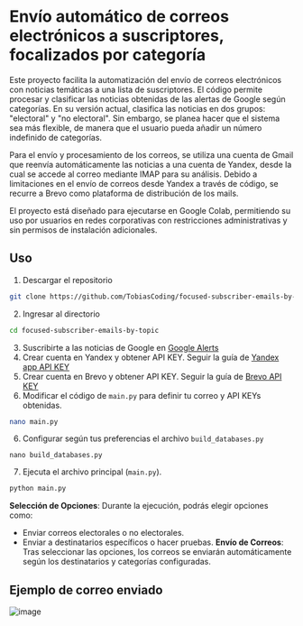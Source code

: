 # Envío automático de correos electrónicos a suscriptores, focalizados por categoría

Este proyecto facilita la automatización del envío de correos electrónicos con noticias temáticas a una lista de suscriptores. El código permite procesar y clasificar las noticias obtenidas de las alertas de Google según categorías. En su versión actual, clasifica las noticias en dos grupos: "electoral" y "no electoral". Sin embargo, se planea hacer que el sistema sea más flexible, de manera que el usuario pueda añadir un número indefinido de categorías.

Para el envío y procesamiento de los correos, se utiliza una cuenta de Gmail que reenvía automáticamente las noticias a una cuenta de Yandex, desde la cual se accede al correo mediante IMAP para su análisis. Debido a limitaciones en el envío de correos desde Yandex a través de código, se recurre a Brevo como plataforma de distribución de los mails.

El proyecto está diseñado para ejecutarse en Google Colab, permitiendo su uso por usuarios en redes corporativas con restricciones administrativas y sin permisos de instalación adicionales.


## Uso

1.  Descargar el repositorio
```bash
git clone https://github.com/TobiasCoding/focused-subscriber-emails-by-topic.git
```
2. Ingresar al directorio
```bash
cd focused-subscriber-emails-by-topic
```
3. Suscribirte a las noticias de Google en [Google Alerts](https://www.google.com/alerts?source=alertsmail)
4. Crear cuenta en Yandex y obtener API KEY. Seguir la guía de [Yandex app API KEY](https://yandex.com/support/id/en/authorization/app-passwords.html)
5. Crear cuenta en Brevo y obtener API KEY. Seguir la guía de [Brevo API KEY](https://developers.brevo.com/docs/getting-started)
6. Modificar el código de `main.py` para definir tu correo y API KEYs obtenidas.
```bash
nano main.py
```
6. Configurar según tus preferencias el archivo `build_databases.py`
```
nano build_databases.py
```
7. Ejecuta el archivo principal (`main.py`).
```bash
python main.py
```
**Selección de Opciones**: Durante la ejecución, podrás elegir opciones como:
   - Enviar correos electorales o no electorales.
   - Enviar a destinatarios específicos o hacer pruebas.
**Envío de Correos**: Tras seleccionar las opciones, los correos se enviarán automáticamente según los destinatarios y categorías configuradas.


## Ejemplo de correo enviado
![image](https://github.com/user-attachments/assets/ab944b07-8246-428b-9856-e6226d7d771f)


